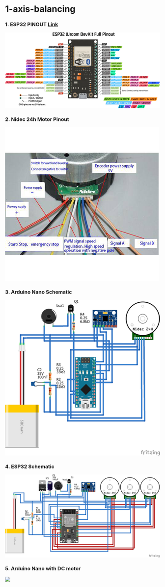 # 1-axis-balancing

### 1. ESP32 PINOUT [Link](https://www.upesy.com/blogs/tutorials/esp32-pinout-reference-gpio-pins-ultimate-guide#)
![](Img/esp32_wroom_dev_kit.webp)

### 2. Nidec 24h Motor Pinout
![](Img/Nidec24h_pinout.jpg)

### 3. Arduino Nano Schematic 
![](Img/Nano_Schematic.png)

### 4. ESP32 Schematic
![](Img/ESP32_Schematic.png)

### 5. Arduino Nano with DC motor 
![](Img/Nano-DC_schematic)
